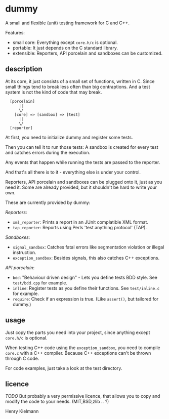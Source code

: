 dummy
=====

A small and flexible (unit) testing framework for C and C++.

Features:
- small core: Everything except `core.h/c` is optional.
- portable: It just depends on the C standard library.
- extensible: Reporters, API porcelain and sandboxes can be customized.


description
-----------

At its core, it just consists of a small set of functions, written in C.
Since small things tend to break less often than big contraptions.
And a test system is not the kind of code that may break.

      [porcelain]
          ||
          \/
        [core] => [sandbox] => [test]
          ||
          \/
      [reporter]

At first, you need to initialize dummy and register some tests.

Then you can tell it to run those tests:
A sandbox is created for every test and catches errors during the execution.

Any events that happen while running the tests are passed to the reporter.

And that's all there is to it - everything else is under your control.


Reporters, API porcelain and sandboxes can be plugged onto it, just as you need it.
Some are already provided, but it shouldn't be hard to write your own.

These are currently provided by dummy:

*Reporters*:
- `xml_reporter`: Prints a report in an JUnit complatible XML format.
- `tap_reporter`: Reports using Perls 'test anything protocol' (TAP).

*Sandboxes*:
- `signal_sandbox`: Catches fatal errors like segmentation violation or illegal instruction.
- `exception_sandbox`: Besides signals, this also catches C++ exceptions.

*API porcelain*:
- `bdd`: "Behaviour driven design" - Lets you define tests BDD style. See `test/bdd.cpp` for example.
- `inline`: Register tests as you define their functions. See `test/inline.c` for example.
- `require`: Check if an expression is true. (Like `assert()`, but tailored for dummy.)


usage
-----

Just copy the parts you need into your project,
since anything except `core.h/c` is optional.

When testing C++ code using the `exception_sandbox`,
you need to compile `core.c` with a C++ compiler.
Because C++ exceptions can't be thrown through C code.

For code examples, just take a look at the test directory.


licence
-------

*TODO*
But probably a very permissive licence,
that allows you to copy and modify the code to your needs.
(MIT,BSD,zlib .. ?)

Henry Kielmann
